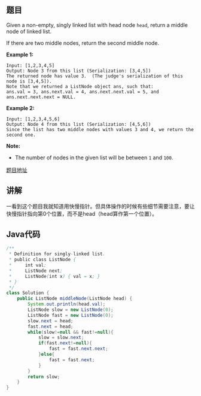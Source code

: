 ## 题目

Given a non-empty, singly linked list with head node `head`, return a middle node of linked list.

If there are two middle nodes, return the second middle node.

**Example 1:**
```
Input: [1,2,3,4,5]
Output: Node 3 from this list (Serialization: [3,4,5])
The returned node has value 3.  (The judge's serialization of this node is [3,4,5]).
Note that we returned a ListNode object ans, such that:
ans.val = 3, ans.next.val = 4, ans.next.next.val = 5, and ans.next.next.next = NULL.
```

**Example 2:**
```
Input: [1,2,3,4,5,6]
Output: Node 4 from this list (Serialization: [4,5,6])
Since the list has two middle nodes with values 3 and 4, we return the second one.
```

**Note:**

- The number of nodes in the given list will be between `1` and `100`.

[题目地址](https://leetcode.com/problems/middle-of-the-linked-list/)

## 讲解

一看到这个题目我就知道用快慢指针。但具体操作的时候有些细节需要注意，要让快慢指针指向第0个位置，而不是head（head算作第一个位置）。

## Java代码

```java
/**
 * Definition for singly-linked list.
 * public class ListNode {
 *     int val;
 *     ListNode next;
 *     ListNode(int x) { val = x; }
 * }
 */
class Solution {
    public ListNode middleNode(ListNode head) {
        System.out.println(head.val);
        ListNode slow = new ListNode(0);
        ListNode fast = new ListNode(0);
        slow.next = head;
        fast.next = head;
        while(slow!=null && fast!=null){
            slow = slow.next;
            if(fast.next!=null){
                fast = fast.next.next;
            }else{
                fast = fast.next;
            }
        }
        return slow;
    }
}
```